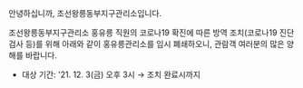 안녕하십니까, 조선왕릉동부지구관리소입니다.

조선왕릉동부지구관리소 홍유릉 직원의 코로나19 확진에 따른 방역 조치(코로나19 진단검사 등)를 위해 아래와 같이 홍유릉관리소를 임시 폐쇄하오니, 관람객 여러분의 많은 양해를 바랍니다.

- 대상 기간: '21. 12. 3(금) 오후 3시 → 조치 완료시까지